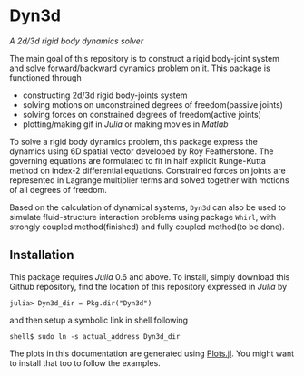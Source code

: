 # Dyn3d

*A 2d/3d rigid body dynamics solver*

The main goal of this repository is to construct a rigid body-joint system
and solve forward/backward dynamics problem on it. This package is functioned
through

- constructing 2d/3d rigid body-joints system
- solving motions on unconstrained degrees of freedom(passive joints)
- solving forces on constrained degrees of freedom(active joints)
- plotting/making gif in *Julia* or making movies in *Matlab*

To solve a rigid body dynamics problem, this package express the dynamics using
6D spatial vector developed by Roy Featherstone. The governing equations are
formulated to fit in half explicit Runge-Kutta method on index-2 differential
equations. Constrained forces on joints are represented in Lagrange multiplier
terms and solved together with motions of all degrees of freedom.

Based on the calculation of dynamical systems, `Dyn3d` can also be used to simulate
fluid-structure interaction problems using package `Whirl`, with strongly coupled
method(finished) and fully coupled method(to be done).

## Installation

This package requires *Julia* 0.6 and above.
To install, simply download this Github repository, find the location of this repository
expressed in *Julia* by
```
julia> Dyn3d_dir = Pkg.dir("Dyn3d")
```
and then setup a symbolic link in shell following
```
shell$ sudo ln -s actual_address Dyn3d_dir
```

The plots in this documentation are generated using [Plots.jl](http://docs.juliaplots.org/latest/).
You might want to install that too to follow the examples.
